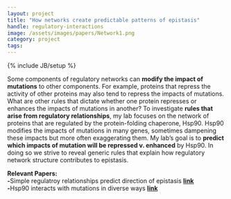 ```yaml
---
layout: project
title: "How networks create predictable patterns of epistasis"
handle: regulatory-interactions
image: /assets/images/papers/Network1.png
category: project
tags: 
---
```

{% include JB/setup %}

Some components of regulatory networks can <b>modify the impact of mutations</b> to other components. For example, proteins that repress the activity of other proteins may also tend to repress the impacts of mutations. What are other rules that dictate whether one protein represses or enhances the impacts of mutations in another? To investigate <b>rules that arise from regulatory relationships</b>, my lab focuses on the network of proteins that are regulated by the protein-folding chaperone, Hsp90. Hsp90 modifies the impacts of mutations in many genes, sometimes dampening these impacts but more often exaggerating them. My lab’s goal is to <b>predict which impacts of mutation will be repressed v. enhanced</b> by Hsp90. In doing so we strive to reveal generic rules that explain how regulatory network structure contributes to epistasis. 

<b>Relevant Papers:</b><br>
<b>-</b>Simple regulatroy relationships predict direction of epistasis <b>[link](https://kgslab.org/papers/paper/canalization-review)</b><br>
<b>-</b>Hsp90 interacts with mutations in diverse ways <b>[link](https://kgslab.org/papers/paper/Selection-transforms-Hsp90-interactions)</b>
